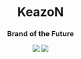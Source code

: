 <div align="center">
  <h1>KeazoN</h1>
  <h3>Brand of the Future</h3>
  <img src="https://github-readme-stats.vercel.app/api?username=keazon&show_icons=true&theme=dark" />
  <img src="https://github-readme-stats.vercel.app/api/top-langs/?username=keazon&theme=dark" />
</div>
